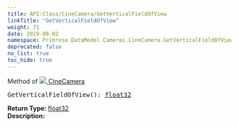```yaml
---
title: API:Class/CineCamera/GetVerticalFieldOfView
linkTitle: "GetVerticalFieldOfView"
weight: 71
date: 2019-08-02
namespace: Primrose.DataModel.Cameras.CineCamera.GetVerticalFieldOfView
deprecated: false
no_list: true
toc_hide: true
---
```

Method of <a href="/docs/api-reference/Class/CineCamera"><img src="/icons/silk/camera.png"/>&nbsp;CineCamera</a>
<pre class="method-declaration">
GetVerticalFieldOfView(): <a class="type" href="/docs/api-reference/System/Primitives#single">float32</a></pre>
<b>Return Type: </b>
<a class="type" href="/docs/api-reference/System/Primitives#single">float32</a>
<br/>
<b>Description: </b>